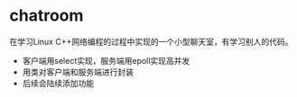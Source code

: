# chatroom

在学习Linux C++网络编程的过程中实现的一个小型聊天室，有学习别人的代码。

- 客户端用select实现，服务端用epoll实现高并发
- 用类对客户端和服务端进行封装
- 后续会陆续添加功能
